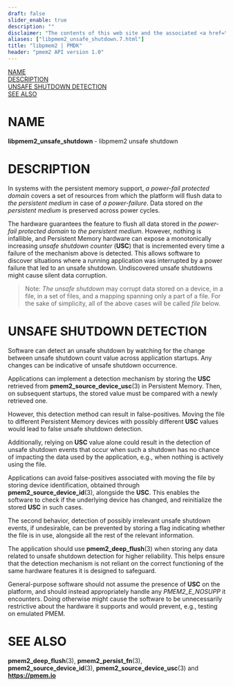 ```yaml
---
draft: false
slider_enable: true
description: ""
disclaimer: "The contents of this web site and the associated <a href=\"https://github.com/pmem\">GitHub repositories</a> are BSD-licensed open source."
aliases: ["libpmem2_unsafe_shutdown.7.html"]
title: "libpmem2 | PMDK"
header: "pmem2 API version 1.0"
---
```


[comment]: <> (SPDX-License-Identifier: BSD-3-Clause)
[comment]: <> (Copyright 2020-2021, Intel Corporation)

[comment]: <> (libpmem2_unsafe_shutdown.7 -- man page for libpmem2 unsafe shutdown)

[NAME](#name)<br />
[DESCRIPTION](#description)<br />
[UNSAFE SHUTDOWN DETECTION](#unsafe-shutdown-detection)<br />
[SEE ALSO](#see-also)

# NAME #

**libpmem2_unsafe_shutdown** - libpmem2 unsafe shutdown

# DESCRIPTION #

In systems with the persistent memory support, *a power-fail protected domain*
covers a set of resources from which the platform will flush data to
*the persistent medium* in case of *a power-failure*. Data stored on
*the persistent medium* is preserved across power cycles.

The hardware guarantees the feature to flush all data stored in
*the power-fail protected domain* to *the persistent medium*. However, nothing
is infallible, and Persistent Memory hardware can expose a monotonically
increasing *unsafe shutdown counter* (**USC**) that is incremented every time
a failure of the mechanism above is detected. This allows software to discover
situations where a running application was interrupted by a power failure that
led to an unsafe shutdown. Undiscovered unsafe shutdowns might cause silent data
corruption.

>Note: *The unsafe shutdown* may corrupt data stored on a device, in a file,
in a set of files, and a mapping spanning only a part of a file.
For the sake of simplicity, all of the above cases will be called *file* below.

# UNSAFE SHUTDOWN DETECTION #

Software can detect an unsafe shutdown by watching for the change between
unsafe shutdown count value across application startups. Any changes can be
indicative of unsafe shutdown occurrence.

Applications can implement a detection mechanism by storing the **USC** retrieved
from **pmem2_source_device_usc**(3) in Persistent Memory. Then, on subsequent
startups, the stored value must be compared with a newly retrieved one.

However, this detection method can result in false-positives. Moving the file to
different Persistent Memory devices with possibly different **USC** values would
lead to false unsafe shutdown detection.

Additionally, relying on **USC** value alone could result in the detection of
unsafe shutdown events that occur when such a shutdown has no chance of impacting
the data used by the application, e.g., when nothing is actively using the file.

Applications can avoid false-positives associated with moving the file by storing
device identification, obtained through **pmem2_source_device_id**(3), alongside
the **USC**. This enables the software to check if the underlying device has
changed, and reinitialize the stored **USC** in such cases.

The second behavior, detection of possibly irrelevant unsafe shutdown events,
if undesirable, can be prevented by storing a flag indicating whether the file
is in use, alongside all the rest of the relevant information.

The application should use **pmem2_deep_flush**(3) when storing any data related
to unsafe shutdown detection for higher reliability. This helps ensure that the
detection mechanism is not reliant on the correct functioning of the same hardware
features it is designed to safeguard.

General-purpose software should not assume the presence of **USC** on the platform,
and should instead appropriately handle any *PMEM2_E_NOSUPP* it encounters.
Doing otherwise might cause the software to be unnecessarily restrictive about
the hardware it supports and would prevent, e.g., testing on emulated PMEM.

# SEE ALSO #

**pmem2_deep_flush**(3), **pmem2_persist_fn**(3), **pmem2_source_device_id**(3),
**pmem2_source_device_usc**(3) and **<https://pmem.io>**
